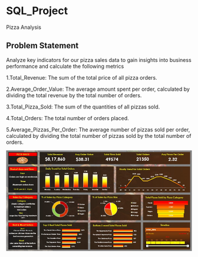 # SQL_Project
Pizza Analysis

Problem Statement
-----------------
Analyze key indicators for our pizza sales data to gain insights into business performance and calculate the following metrics

1.Total_Revenue: The sum of the total price of all pizza orders.

2.Average_Order_Value: The average amount spent per order, calculated by dividing the total revenue by the total number of orders.

3.Total_Pizza_Sold: The sum of the quantities of all pizzas sold.

4.Total_Orders: The total number of orders placed.

5.Average_Pizzas_Per_Order: The average number of pizzas sold per order, calculated by dividing the total number of pizzas sold by the total number of orders. 




!["Pizza Sales Analysis using MS Excel"](Pizza_Sales_Analysis.jpg)

